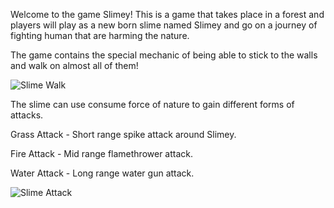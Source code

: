 Welcome to the game Slimey! This is a game that takes place in a forest and players will play as a new born slime named Slimey and go on a journey of fighting human that are harming the nature.

The game contains the special mechanic of being able to stick to the walls and walk on almost all of them! 

![Slime Walk ](https://github.com/user-attachments/assets/dd67e828-e9f3-4c9d-a4ad-595643812499)

The slime can use consume force of nature to gain different forms of attacks.

Grass Attack - Short range spike attack around Slimey.

Fire Attack - Mid range flamethrower attack.

Water Attack - Long range water gun attack.


![Slime Attack](https://github.com/user-attachments/assets/13b73d58-21dc-44f0-99a1-7ae913584ee1)

